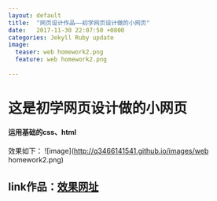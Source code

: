 ```yaml
---
layout: default
title:  "网页设计作品——初学网页设计做的小网页"
date:   2017-11-30 22:07:50 +0800
categories: Jekyll Ruby update
image:
  teaser: web homework2.png
  feature: web homework2.png
  
---
```

# 这是初学网页设计做的小网页
#### 运用基础的css、html
效果如下：
![image](http://q3466141541.github.io/images/web homework2.png)

## link作品：<a href="https://q3466141541.github.io/laidonger/ ">效果网址</a>